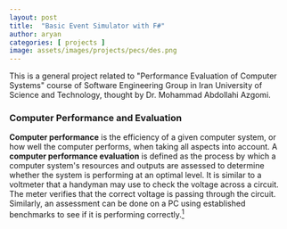 ```yaml
---
layout: post
title:  "Basic Event Simulator with F#"
author: aryan
categories: [ projects ]
image: assets/images/projects/pecs/des.png
---
```


This is a general project related to "Performance Evaluation of Computer Systems" course of Software Engineering Group in Iran University of Science and Technology, thought by Dr. Mohammad Abdollahi Azgomi.


### Computer Performance and Evaluation

**Computer performance** is the efficiency of a given computer system, or how well the computer performs, when taking all aspects into account. A **computer performance evaluation** is defined as the process by which a computer system's resources and outputs are assessed to determine whether the system is performing at an optimal level. It is similar to a voltmeter that a handyman may use to check the voltage across a circuit. The meter verifies that the correct voltage is passing through the circuit. Similarly, an assessment can be done on a PC using established benchmarks to see if it is performing correctly.<a href="https://study.com/academy/lesson/computer-performance-evaluation-definition-challenges-parameters.html" target="_blank"><sup>1</sup></a>


